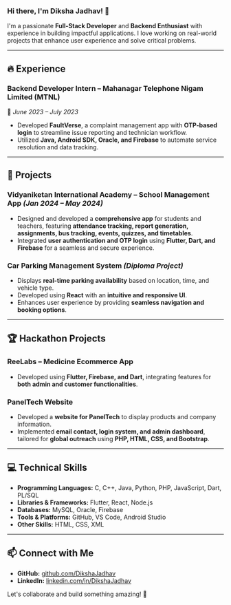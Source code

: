 ### Hi there, I'm Diksha Jadhav! 👋

I'm a passionate **Full-Stack Developer** and **Backend Enthusiast** with experience in building impactful applications. I love working on real-world projects that enhance user experience and solve critical problems. 

---

## 🔥 Experience
### **Backend Developer Intern** – Mahanagar Telephone Nigam Limited (MTNL)  
📅 *June 2023 – July 2023*  
- Developed **FaultVerse**, a complaint management app with **OTP-based login** to streamline issue reporting and technician workflow.
- Utilized **Java, Android SDK, Oracle, and Firebase** to automate service resolution and data tracking.

---

## 🚀 Projects
### **Vidyaniketan International Academy – School Management App** *(Jan 2024 – May 2024)*  
- Designed and developed a **comprehensive app** for students and teachers, featuring **attendance tracking, report generation, assignments, bus tracking, events, quizzes, and timetables**.
- Integrated **user authentication and OTP login** using **Flutter, Dart, and Firebase** for a seamless and secure experience.

### **Car Parking Management System** *(Diploma Project)*  
- Displays **real-time parking availability** based on location, time, and vehicle type.
- Developed using **React** with an **intuitive and responsive UI**.
- Enhances user experience by providing **seamless navigation and booking options**.

---

## 🏆 Hackathon Projects
### **ReeLabs – Medicine Ecommerce App**  
- Developed using **Flutter, Firebase, and Dart**, integrating features for **both admin and customer functionalities**.

### **PanelTech Website**  
- Developed a **website for PanelTech** to display products and company information.
- Implemented **email contact, login system, and admin dashboard**, tailored for **global outreach** using **PHP, HTML, CSS, and Bootstrap**.

---

## 💻 Technical Skills
- **Programming Languages:** C, C++, Java, Python, PHP, JavaScript, Dart, PL/SQL
- **Libraries & Frameworks:** Flutter, React, Node.js
- **Databases:** MySQL, Oracle, Firebase
- **Tools & Platforms:** GitHub, VS Code, Android Studio
- **Other Skills:** HTML, CSS, XML

---

## 📫 Connect with Me
- **GitHub:** [github.com/DikshaJadhav](https://github.com/DikshaJadhav3110)
- **LinkedIn:** [linkedin.com/in/DikshaJadhav](https://www.linkedin.com/in/dikshajadhav1/)

Let's collaborate and build something amazing! 🚀
